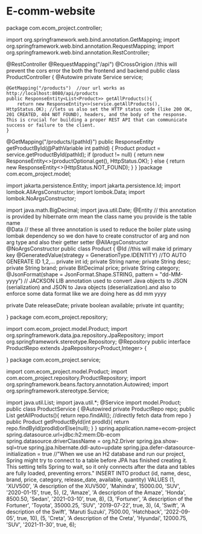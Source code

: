 # E-comm-website
package com.ecom_project.controller;

import org.springframework.web.bind.annotation.GetMapping;
import org.springframework.web.bind.annotation.RequestMapping;
import org.springframework.web.bind.annotation.RestController;

@RestController
@RequestMapping("/api")
@CrossOrigion     //this will prevent the cors error  the both the frontend and backend 
public class ProductController {
     @Autowire
    private Service service;

    @GetMapping("/products")  //our url works as http://localhost:8080/api/products
    public ResponseEntity<List<Product>> getAllProducts(){
        return new ResponseEntity<>(service.getAllProducts(), HttpStatus.OK); //lets us also set the HTTP status code (like 200 OK, 201 CREATED, 404 NOT FOUND), headers, and the body of the response. This is crucial for building a proper REST API that can communicate success or failure to the client.
    }
@GetMapping("/products/{pathId}")
public ResponseEntity<Product> getProductById(@PathVariable int pathId) {
    Product product = service.getProductById(pathId);
    if (product != null) {
        return new ResponseEntity<>(productOptional.get(), HttpStatus.OK);
    } else {
        return new ResponseEntity<>(HttpStatus.NOT_FOUND);
    }
}
}package com.ecom_project.model;

import jakarta.persistence.Entity;
import jakarta.persistence.Id;
import lombok.AllArgsConstructor;
import lombok.Data;
import lombok.NoArgsConstructor;

import java.math.BigDecimal;
import java.util.Date;
@Entity            // this annotation is provided by hibernate orm mean the class name you provide is the table name  
@Data                 // these all three annotation is used to reduce the boiler plate using lombak dependency so we don have to create constructor of arg and non arg type and also their getter setter 
@AllArgsConstructor
@NoArgsConstructor
public class Product {
    @Id    //this will make id primary key
    @GeneratedValue(strategy = GenerationType.IDENTITY)  //TO AUTO GENERATE ID 1,2,...
private int id;
private String name;
private String desc;
private String brand;
private BitDecimal price;
private String category;
@JsonFormat(shape = JsonFormat.Shape.STRING, pattern = "dd-MM-yyyy") // JACKSON LIB annotation used to convert Java objects to JSON (serialization) and JSON to Java objects (deserialization).and also to enforce some data format like we are doing here as dd mm yyyy

private Date releaseDate;
private boolean available;
private int quantity;


}
package com.ecom_project.repository; 

import com.ecom_project.model.Product;
import org.springframework.data.jpa.repository.JpaRepository;
import org.springframework.stereotype.Repository;
@Repository
public interface ProductRepo extends JpaRepository<Product,Integer> {


}
package com.ecom_project.service;

import com.ecom_project.model.Product;
import com.ecom_project.repository.ProductRepository;
import org.springframework.beans.factory.annotation.Autowired;
import org.springframework.stereotype.Service;

import java.util.List;
import java.util.*;
@Service
import model.Product;
public class ProductService {
    @Autowired
    private ProductRepo repo;
public List<Product> getAllProducts(){
   return repo.findAll();   //directly fetch data from repo 
}
public Product getProductById(int prodId){
    return repo.findById(prodId)orElse(null);
}
}
spring.application.name=ecom-project
spring.datasource.url=jdbc:h2:mem:Db-ecom
spring.datasource.driverClassName = org.h2.Driver
spring.jpa.show-sql=true
spring.jpa.hibernate.ddl-auto=update
spring.jpa.defer-datasource-initialization = true   //"When we use an H2 database and run our project, Spring might try to connect to a table before JPA has finished creating it. This setting tells Spring to wait, so it only connects after the data and tables are fully loaded, preventing errors."
INSERT INTO product (id, name, desc, brand, price, category, release_date, available, quantity)
VALUES
(1, 'XUV500', 'A description of the XUV500', 'Mahindra', 15000.00, 'SUV', '2020-01-15', true, 5),
(2, 'Amaze', 'A description of the Amaze', 'Honda', 8500.50, 'Sedan', '2021-03-10', true, 8),
(3, 'Fortuner', 'A description of the Fortuner', 'Toyota', 35000.25, 'SUV', '2019-07-22', true, 3),
(4, 'Swift', 'A description of the Swift', 'Maruti Suzuki', 7500.00, 'Hatchback', '2022-09-05', true, 10),
(5, 'Creta', 'A description of the Creta', 'Hyundai', 12000.75, 'SUV', '2021-11-30', true, 6);          
